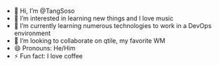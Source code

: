 - 👋 Hi, I’m @TangSoso
- 👀 I’m interested in learning new things and I love music
- 🌱 I’m currently learning numerous technologies to work in a DevOps environment
- 💞️ I’m looking to collaborate on qtile, my favorite WM
- 😄 Pronouns: He/Him
- ⚡ Fun fact: I love coffee

